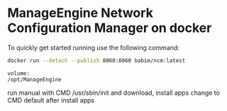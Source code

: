 # ManageEngine Network Configuration Manager on docker

To quickly get started running use the following command:
```bash
docker run --detach --publish 8060:8060 babim/ncm:latest
```
```
volume:
/opt/ManageEngine
```

run manual with CMD /usr/sbin/init and download, install apps
change to CMD default after install apps